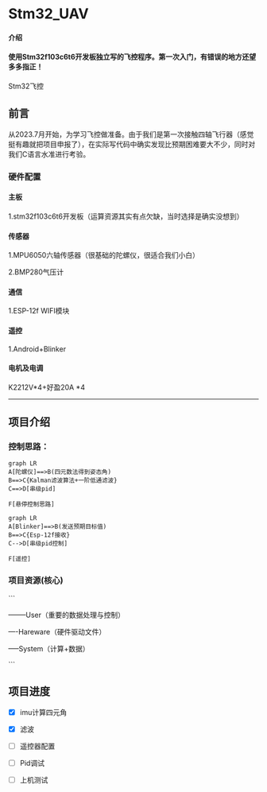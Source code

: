 # Stm32_UAV

#### 介绍
####  使用Stm32f103c6t6开发板独立写的飞控程序。第一次入门，有错误的地方还望多多指正！

Stm32飞控

## 前言

从2023.7月开始，为学习飞控做准备。由于我们是第一次接触四轴飞行器（感觉挺有趣就把项目申报了），在实际写代码中确实发现比预期困难要大不少，同时对我们C语言水准进行考验。

### 硬件配置

#### 主板

1.stm32f103c6t6开发板（运算资源其实有点欠缺，当时选择是确实没想到）

#### 传感器

1.MPU6050六轴传感器（很基础的陀螺仪，很适合我们小白）

2.BMP280气压计

#### 通信

1.ESP-12f WIFI模块

#### 遥控

1.Android+Blinker

#### 电机及电调

K2212V*4+好盈20A *4



------------



## 项目介绍

### 控制思路：

```mermaid
graph LR
A[陀螺仪]==>B(四元数法得到姿态角)
B==>C{Kalman滤波算法+一阶低通滤波}
C==>D[串级pid]

F[悬停控制思路]
```

```mermaid
graph LR
A[Blinker]==>B(发送预期目标值)
B==>C{Esp-12f接收}
C-->D[串级pid控制]

F[遥控]
```

### 项目资源(核心)

\```

——–User（重要的数据处理与控制）

—-Hareware（硬件驱动文件）

—–System（计算+数据）


\```

## 项目进度

- [x] imu计算四元角
- [x] 滤波
- [ ] 遥控器配置
- [ ] Pid调试
- [ ] 上机测试


